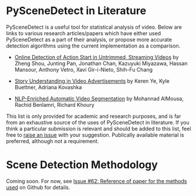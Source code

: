 
# PySceneDetect in Literature

PySceneDetect is a useful tool for statistical analysis of video.  Below are links to various research articles/papers which have either used PySceneDetect as a part of their analysis, or propose more accurate detection algorithms using the current implementation as a comparison.

 - [Online Detection of Action Start in Untrimmed, Streaming Videos](https://arxiv.org/pdf/1802.06822) by Zheng Shou, Junting Pan, Jonathan Chan, Kazuyuki Miyazawa, Hassan Mansour, Anthony Vetro, Xavi Gir-i-Nieto, Shih-Fu Chang

 - [Story Understanding in Video Advertisements](https://arxiv.org/pdf/1807.11122) by Keren Ye, Kyle Buettner, Adriana Kovashka

 - [NLP-Enriched Automatic Video Segmentation](https://ieeexplore.ieee.org/document/8525880/) by Mohannad AlMousa, Rachid Benlamri, Richard Khoury

This list is only provided for academic and research purposes, and is far from an exhaustive source of the uses of PySceneDetect in literature.  If you think a particular submission is relevant and should be added to this list, feel free to [raise an issue](https://github.com/Breakthrough/PySceneDetect/issues/new/choose) with your suggestion.  Publically available material is preferred, although not a requirement.


# Scene Detection Methodology

Coming soon.  For now, see [Issue #62: Reference of paper for the methods used](https://github.com/Breakthrough/PySceneDetect/issues/62) on Github for details.

